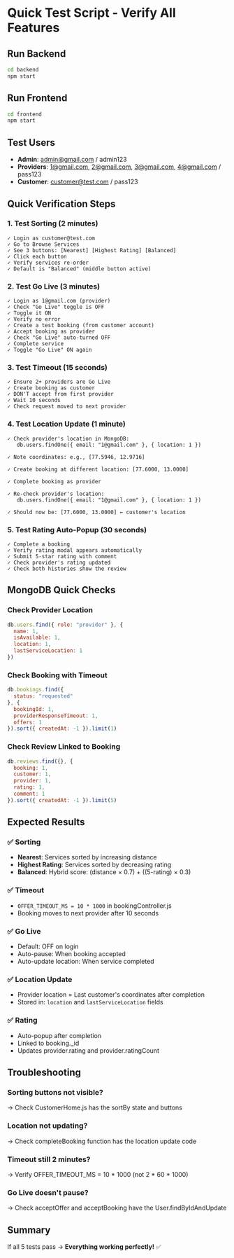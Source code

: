 # Quick Test Script - Verify All Features

## Run Backend
```bash
cd backend
npm start
```

## Run Frontend
```bash
cd frontend
npm start
```

## Test Users
- **Admin**: admin@gmail.com / admin123
- **Providers**: 1@gmail.com, 2@gmail.com, 3@gmail.com, 4@gmail.com / pass123
- **Customer**: customer@test.com / pass123

## Quick Verification Steps

### 1. Test Sorting (2 minutes)
```
✓ Login as customer@test.com
✓ Go to Browse Services
✓ See 3 buttons: [Nearest] [Highest Rating] [Balanced]
✓ Click each button
✓ Verify services re-order
✓ Default is "Balanced" (middle button active)
```

### 2. Test Go Live (3 minutes)
```
✓ Login as 1@gmail.com (provider)
✓ Check "Go Live" toggle is OFF
✓ Toggle it ON
✓ Verify no error
✓ Create a test booking (from customer account)
✓ Accept booking as provider
✓ Check "Go Live" auto-turned OFF
✓ Complete service
✓ Toggle "Go Live" ON again
```

### 3. Test Timeout (15 seconds)
```
✓ Ensure 2+ providers are Go Live
✓ Create booking as customer
✓ DON'T accept from first provider
✓ Wait 10 seconds
✓ Check request moved to next provider
```

### 4. Test Location Update (1 minute)
```
✓ Check provider's location in MongoDB:
   db.users.findOne({ email: "1@gmail.com" }, { location: 1 })
   
✓ Note coordinates: e.g., [77.5946, 12.9716]

✓ Create booking at different location: [77.6000, 13.0000]

✓ Complete booking as provider

✓ Re-check provider's location:
   db.users.findOne({ email: "1@gmail.com" }, { location: 1 })
   
✓ Should now be: [77.6000, 13.0000] ← customer's location
```

### 5. Test Rating Auto-Popup (30 seconds)
```
✓ Complete a booking
✓ Verify rating modal appears automatically
✓ Submit 5-star rating with comment
✓ Check provider's rating updated
✓ Check both histories show the review
```

## MongoDB Quick Checks

### Check Provider Location
```javascript
db.users.find({ role: "provider" }, { 
  name: 1, 
  isAvailable: 1, 
  location: 1, 
  lastServiceLocation: 1 
})
```

### Check Booking with Timeout
```javascript
db.bookings.find({
  status: "requested"
}, {
  bookingId: 1,
  providerResponseTimeout: 1,
  offers: 1
}).sort({ createdAt: -1 }).limit(1)
```

### Check Review Linked to Booking
```javascript
db.reviews.find({}, {
  booking: 1,
  customer: 1,
  provider: 1,
  rating: 1,
  comment: 1
}).sort({ createdAt: -1 }).limit(5)
```

## Expected Results

### ✅ Sorting
- **Nearest**: Services sorted by increasing distance
- **Highest Rating**: Services sorted by decreasing rating
- **Balanced**: Hybrid score: (distance × 0.7) + ((5-rating) × 0.3)

### ✅ Timeout
- `OFFER_TIMEOUT_MS = 10 * 1000` in bookingController.js
- Booking moves to next provider after 10 seconds

### ✅ Go Live
- Default: OFF on login
- Auto-pause: When booking accepted
- Auto-update location: When service completed

### ✅ Location Update
- Provider location = Last customer's coordinates after completion
- Stored in: `location` and `lastServiceLocation` fields

### ✅ Rating
- Auto-popup after completion
- Linked to booking._id
- Updates provider.rating and provider.ratingCount

## Troubleshooting

### Sorting buttons not visible?
→ Check CustomerHome.js has the sortBy state and buttons

### Location not updating?
→ Check completeBooking function has the location update code

### Timeout still 2 minutes?
→ Verify OFFER_TIMEOUT_MS = 10 * 1000 (not 2 * 60 * 1000)

### Go Live doesn't pause?
→ Check acceptOffer and acceptBooking have the User.findByIdAndUpdate

## Summary
If all 5 tests pass → **Everything working perfectly!** ✅
